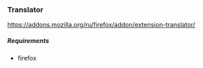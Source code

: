 ### Translator

https://addons.mozilla.org/ru/firefox/addon/extension-translator/

##### Requirements
- firefox
